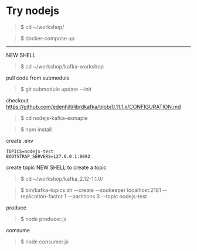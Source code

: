 # Try nodejs

> $ cd ~/workshop/

> $ docker-compose up

-------------------------------------
NEW SHELL
> $ cd ~/workshop/kafka-workshop

pull code from submodule
> $ git submodule update --init

checkout https://github.com/edenhill/librdkafka/blob/0.11.1.x/CONFIGURATION.md

> $ cd nodejs-kafka-exmaple

> $ npm install

create .env
```
TOPICS=nodejs-test
BOOTSTRAP_SERVERS=127.0.0.1:9092
```

create topic
NEW SHELL to create a topic
> $ cd ~/workshop/kafka_2.12-1.1.0/

> $ bin/kafka-topics.sh --create --zookeeper localhost:2181 --replication-factor 1 --partitions 3 --topic nodejs-test

produce
> $ node producer.js

comsume
> $ node consumer.js